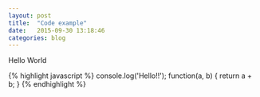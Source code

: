 ```yaml
---
layout: post
title:  "Code example"
date:   2015-09-30 13:18:46
categories: blog
---
```

Hello World

{% highlight javascript %}
    console.log('Hello!!');
    function(a, b) {
        return a + b;
    }
{% endhighlight %}
